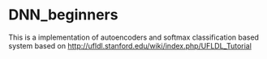 # DNN_beginners
This is a implementation of autoencoders and softmax classification based system based on http://ufldl.stanford.edu/wiki/index.php/UFLDL_Tutorial

